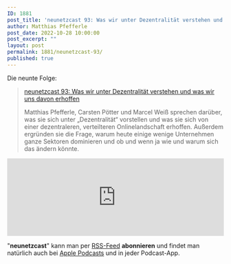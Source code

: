 ```yaml
---
ID: 1881
post_title: 'neunetzcast 93: Was wir unter Dezentralität verstehen und was wir uns davon erhoffen'
author: Matthias Pfefferle
post_date: 2022-10-28 10:00:00
post_excerpt: ""
layout: post
permalink: 1881/neunetzcast-93/
published: true
---
```


Die neunte Folge:

> [neunetzcast 93: Was wir unter Dezentralität verstehen und was wir uns davon erhoffen](https://neunetz.fm/neunetzcast-93-was-wir-unter-dezentralitaet-verstehen-und-was-wir-uns-davon-erhoffen/)
>
> Matthias Pfefferle, Carsten Pötter und Marcel Weiß sprechen darüber, was sie sich unter „Dezentralität“ vorstellen und was sie sich von einer dezentraleren, verteilteren Onlinelandschaft erhoffen. Außerdem ergründen sie die Frage, warum heute einige wenige Unternehmen ganze Sektoren dominieren und ob und wenn ja wie und warum sich das ändern könnte.

<iframe width="100%" height="180" frameborder="no" scrolling="no" seamless src="https://share.transistor.fm/e/d5942c39"></iframe>

"**neunetzcast**" kann man per [RSS-Feed](http://feed.neunetz.fm/master) **abonnieren** und findet man natürlich auch bei [Apple Podcasts](https://itunes.apple.com/de/podcast/neunetz.fm/id937733035) und in jeder Podcast-App.